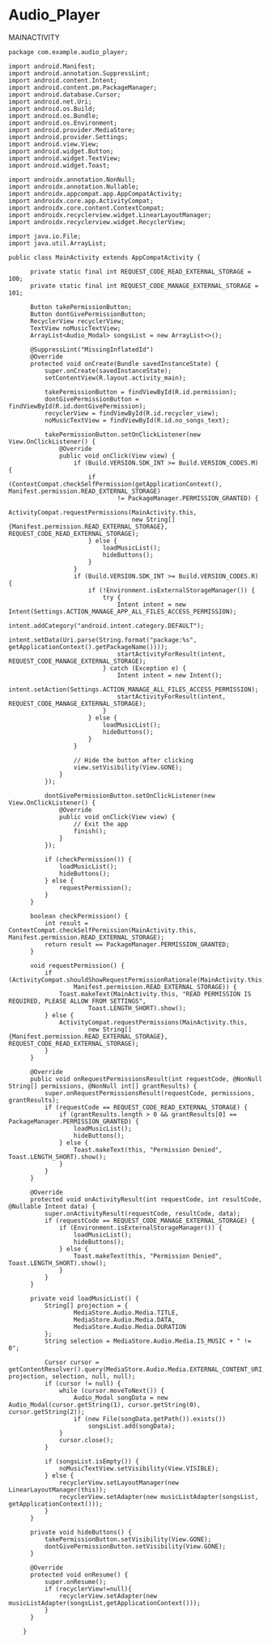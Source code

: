 # Audio_Player




MAINACTIVITY




    package com.example.audio_player;
    
    import android.Manifest;
    import android.annotation.SuppressLint;
    import android.content.Intent;
    import android.content.pm.PackageManager;
    import android.database.Cursor;
    import android.net.Uri;
    import android.os.Build;
    import android.os.Bundle;
    import android.os.Environment;
    import android.provider.MediaStore;
    import android.provider.Settings;
    import android.view.View;
    import android.widget.Button;
    import android.widget.TextView;
    import android.widget.Toast;
    
    import androidx.annotation.NonNull;
    import androidx.annotation.Nullable;
    import androidx.appcompat.app.AppCompatActivity;
    import androidx.core.app.ActivityCompat;
    import androidx.core.content.ContextCompat;
    import androidx.recyclerview.widget.LinearLayoutManager;
    import androidx.recyclerview.widget.RecyclerView;
    
    import java.io.File;
    import java.util.ArrayList;

    public class MainActivity extends AppCompatActivity {

          private static final int REQUEST_CODE_READ_EXTERNAL_STORAGE = 100;
          private static final int REQUEST_CODE_MANAGE_EXTERNAL_STORAGE = 101;
      
          Button takePermissionButton;
          Button dontGivePermissionButton;
          RecyclerView recyclerView;
          TextView noMusicTextView;
          ArrayList<Audio_Modal> songsList = new ArrayList<>();
      
          @SuppressLint("MissingInflatedId")
          @Override
          protected void onCreate(Bundle savedInstanceState) {
              super.onCreate(savedInstanceState);
              setContentView(R.layout.activity_main);
      
              takePermissionButton = findViewById(R.id.permission);
              dontGivePermissionButton = findViewById(R.id.dontGivePermission);
              recyclerView = findViewById(R.id.recycler_view);
              noMusicTextView = findViewById(R.id.no_songs_text);
      
              takePermissionButton.setOnClickListener(new View.OnClickListener() {
                  @Override
                  public void onClick(View view) {
                      if (Build.VERSION.SDK_INT >= Build.VERSION_CODES.M) {
                          if (ContextCompat.checkSelfPermission(getApplicationContext(), Manifest.permission.READ_EXTERNAL_STORAGE)
                                  != PackageManager.PERMISSION_GRANTED) {
                              ActivityCompat.requestPermissions(MainActivity.this,
                                      new String[]{Manifest.permission.READ_EXTERNAL_STORAGE}, REQUEST_CODE_READ_EXTERNAL_STORAGE);
                          } else {
                              loadMusicList();
                              hideButtons();
                          }
                      }
                      if (Build.VERSION.SDK_INT >= Build.VERSION_CODES.R) {
                          if (!Environment.isExternalStorageManager()) {
                              try {
                                  Intent intent = new Intent(Settings.ACTION_MANAGE_APP_ALL_FILES_ACCESS_PERMISSION);
                                  intent.addCategory("android.intent.category.DEFAULT");
                                  intent.setData(Uri.parse(String.format("package:%s", getApplicationContext().getPackageName())));
                                  startActivityForResult(intent, REQUEST_CODE_MANAGE_EXTERNAL_STORAGE);
                              } catch (Exception e) {
                                  Intent intent = new Intent();
                                  intent.setAction(Settings.ACTION_MANAGE_ALL_FILES_ACCESS_PERMISSION);
                                  startActivityForResult(intent, REQUEST_CODE_MANAGE_EXTERNAL_STORAGE);
                              }
                          } else {
                              loadMusicList();
                              hideButtons();
                          }
                      }
      
                      // Hide the button after clicking
                      view.setVisibility(View.GONE);
                  }
              });
      
              dontGivePermissionButton.setOnClickListener(new View.OnClickListener() {
                  @Override
                  public void onClick(View view) {
                      // Exit the app
                      finish();
                  }
              });
      
              if (checkPermission()) {
                  loadMusicList();
                  hideButtons();
              } else {
                  requestPermission();
              }
          }
      
          boolean checkPermission() {
              int result = ContextCompat.checkSelfPermission(MainActivity.this, Manifest.permission.READ_EXTERNAL_STORAGE);
              return result == PackageManager.PERMISSION_GRANTED;
          }
      
          void requestPermission() {
              if (ActivityCompat.shouldShowRequestPermissionRationale(MainActivity.this,
                      Manifest.permission.READ_EXTERNAL_STORAGE)) {
                  Toast.makeText(MainActivity.this, "READ PERMISSION IS REQUIRED, PLEASE ALLOW FROM SETTINGS",
                          Toast.LENGTH_SHORT).show();
              } else {
                  ActivityCompat.requestPermissions(MainActivity.this,
                          new String[]{Manifest.permission.READ_EXTERNAL_STORAGE}, REQUEST_CODE_READ_EXTERNAL_STORAGE);
              }
          }
      
          @Override
          public void onRequestPermissionsResult(int requestCode, @NonNull String[] permissions, @NonNull int[] grantResults) {
              super.onRequestPermissionsResult(requestCode, permissions, grantResults);
              if (requestCode == REQUEST_CODE_READ_EXTERNAL_STORAGE) {
                  if (grantResults.length > 0 && grantResults[0] == PackageManager.PERMISSION_GRANTED) {
                      loadMusicList();
                      hideButtons();
                  } else {
                      Toast.makeText(this, "Permission Denied", Toast.LENGTH_SHORT).show();
                  }
              }
          }
      
          @Override
          protected void onActivityResult(int requestCode, int resultCode, @Nullable Intent data) {
              super.onActivityResult(requestCode, resultCode, data);
              if (requestCode == REQUEST_CODE_MANAGE_EXTERNAL_STORAGE) {
                  if (Environment.isExternalStorageManager()) {
                      loadMusicList();
                      hideButtons();
                  } else {
                      Toast.makeText(this, "Permission Denied", Toast.LENGTH_SHORT).show();
                  }
              }
          }
      
          private void loadMusicList() {
              String[] projection = {
                      MediaStore.Audio.Media.TITLE,
                      MediaStore.Audio.Media.DATA,
                      MediaStore.Audio.Media.DURATION
              };
              String selection = MediaStore.Audio.Media.IS_MUSIC + " != 0";
      
              Cursor cursor = getContentResolver().query(MediaStore.Audio.Media.EXTERNAL_CONTENT_URI, projection, selection, null, null);
              if (cursor != null) {
                  while (cursor.moveToNext()) {
                      Audio_Modal songData = new Audio_Modal(cursor.getString(1), cursor.getString(0), cursor.getString(2));
                      if (new File(songData.getPath()).exists())
                          songsList.add(songData);
                  }
                  cursor.close();
              }
      
              if (songsList.isEmpty()) {
                  noMusicTextView.setVisibility(View.VISIBLE);
              } else {
                  recyclerView.setLayoutManager(new LinearLayoutManager(this));
                  recyclerView.setAdapter(new musicListAdapter(songsList, getApplicationContext()));
              }
          }
      
          private void hideButtons() {
              takePermissionButton.setVisibility(View.GONE);
              dontGivePermissionButton.setVisibility(View.GONE);
          }
      
          @Override
          protected void onResume() {
              super.onResume();
              if (recyclerView!=null){
                  recyclerView.setAdapter(new musicListAdapter(songsList,getApplicationContext()));
              }
          }
          
        }
      
